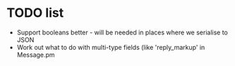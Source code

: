 # TODO list

- Support booleans better - will be needed in places where we serialise to JSON
- Work out what to do with multi-type fields (like 'reply_markup' in Message.pm
